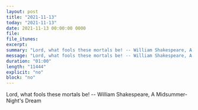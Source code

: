 ```yaml
---
layout: post
title: "2021-11-13"
today: "2021-11-13"
date: 2021-11-13 00:00:00 0000
file:
file_itunes:
excerpt:
summary: "Lord, what fools these mortals be! -- William Shakespeare, A Midsummer-Night's Dream "
message: "Lord, what fools these mortals be! -- William Shakespeare, A Midsummer-Night's Dream "
duration: "01:00"
length: "11444"
explicit: "no"
block: "no"
---
```

Lord, what fools these mortals be! -- William Shakespeare, A Midsummer-Night's Dream 

